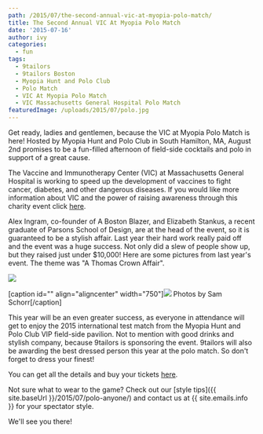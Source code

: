 ```yaml
---
path: /2015/07/the-second-annual-vic-at-myopia-polo-match/
title: The Second Annual VIC At Myopia Polo Match
date: '2015-07-16'
author: ivy
categories:
  - fun
tags:
  - 9tailors
  - 9tailors Boston
  - Myopia Hunt and Polo Club
  - Polo Match
  - VIC At Myopia Polo Match
  - VIC Massachusetts General Hospital Polo Match
featuredImage: /uploads/2015/07/polo.jpg
---
```

Get ready, ladies and gentlemen, because the VIC at Myopia Polo Match is here! Hosted by Myopia Hunt and Polo Club in South Hamilton, MA, August 2nd promises to be a fun-filled afternoon of field-side cocktails and polo in support of a great cause.

The Vaccine and Immunotherapy Center (VIC) at Massachusetts General Hospital is working to speed up the development of vaccines to fight cancer, diabetes, and other dangerous diseases. If you would like more information about VIC and the power of raising awareness through this charity event click [here](https://giving.massgeneral.org/polo-match-supports-innovative-vaccine-research/).

Alex Ingram, co-founder of A Boston Blazer, and Elizabeth Stankus, a recent graduate of Parsons School of Design, are at the head of the event, so it is guaranteed to be a stylish affair. Last year their hard work really paid off and the event was a huge success. Not only did a slew of people show up, but they raised just under $10,000! Here are some pictures from last year's event. The theme was "A Thomas Crown Affair".

![](http://static1.squarespace.com/static/51dd8b16e4b06e89f62cede3/t/53d99864e4b0a2b827676491/1406769265030/10496115_724049570995968_627194128614298995_o.jpg?format=750w)

\[caption id="" align="aligncenter" width="750"\]![](http://static1.squarespace.com/static/51dd8b16e4b06e89f62cede3/t/53d997bee4b0f7f486877f88/1406769096512/1941472_724048830996042_9125181570768405383_o.jpg?format=750w) Photos by Sam Schorr\[/caption\]

This year will be an even greater success, as everyone in attendance will get to enjoy the 2015 international test match from the Myopia Hunt and Polo Club VIP field-side pavilion. Not to mention with good drinks and stylish company, because 9tailors is sponsoring the event. 9tailors will also be awarding the best dressed person this year at the polo match. So don't forget to dress your finest!

You can get all the details and buy your tickets [here](https://fundraise.massgeneral.org/alexander-ingram2).

Not sure what to wear to the game? Check out our [style tips]({{ site.baseUrl }}/2015/07/polo-anyone/) and contact us at {{ site.emails.info }} for your spectator style.

We'll see you there!